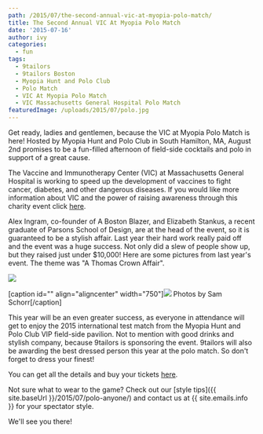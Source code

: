 ```yaml
---
path: /2015/07/the-second-annual-vic-at-myopia-polo-match/
title: The Second Annual VIC At Myopia Polo Match
date: '2015-07-16'
author: ivy
categories:
  - fun
tags:
  - 9tailors
  - 9tailors Boston
  - Myopia Hunt and Polo Club
  - Polo Match
  - VIC At Myopia Polo Match
  - VIC Massachusetts General Hospital Polo Match
featuredImage: /uploads/2015/07/polo.jpg
---
```

Get ready, ladies and gentlemen, because the VIC at Myopia Polo Match is here! Hosted by Myopia Hunt and Polo Club in South Hamilton, MA, August 2nd promises to be a fun-filled afternoon of field-side cocktails and polo in support of a great cause.

The Vaccine and Immunotherapy Center (VIC) at Massachusetts General Hospital is working to speed up the development of vaccines to fight cancer, diabetes, and other dangerous diseases. If you would like more information about VIC and the power of raising awareness through this charity event click [here](https://giving.massgeneral.org/polo-match-supports-innovative-vaccine-research/).

Alex Ingram, co-founder of A Boston Blazer, and Elizabeth Stankus, a recent graduate of Parsons School of Design, are at the head of the event, so it is guaranteed to be a stylish affair. Last year their hard work really paid off and the event was a huge success. Not only did a slew of people show up, but they raised just under $10,000! Here are some pictures from last year's event. The theme was "A Thomas Crown Affair".

![](http://static1.squarespace.com/static/51dd8b16e4b06e89f62cede3/t/53d99864e4b0a2b827676491/1406769265030/10496115_724049570995968_627194128614298995_o.jpg?format=750w)

\[caption id="" align="aligncenter" width="750"\]![](http://static1.squarespace.com/static/51dd8b16e4b06e89f62cede3/t/53d997bee4b0f7f486877f88/1406769096512/1941472_724048830996042_9125181570768405383_o.jpg?format=750w) Photos by Sam Schorr\[/caption\]

This year will be an even greater success, as everyone in attendance will get to enjoy the 2015 international test match from the Myopia Hunt and Polo Club VIP field-side pavilion. Not to mention with good drinks and stylish company, because 9tailors is sponsoring the event. 9tailors will also be awarding the best dressed person this year at the polo match. So don't forget to dress your finest!

You can get all the details and buy your tickets [here](https://fundraise.massgeneral.org/alexander-ingram2).

Not sure what to wear to the game? Check out our [style tips]({{ site.baseUrl }}/2015/07/polo-anyone/) and contact us at {{ site.emails.info }} for your spectator style.

We'll see you there!